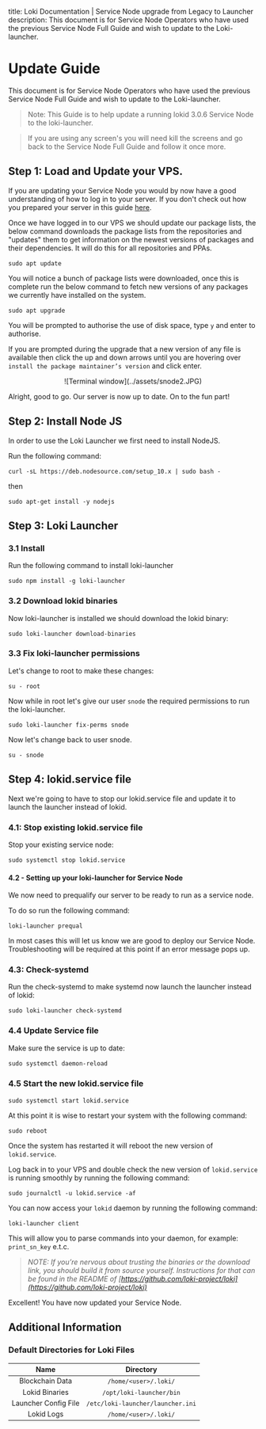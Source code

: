 title: Loki Documentation | Service Node upgrade from Legacy to Launcher
description: This document is for Service Node Operators who have used the previous Service Node Full Guide and wish to update to the Loki-launcher.

# Update Guide
This document is for Service Node Operators who have used the previous Service Node Full Guide and wish to update to the Loki-launcher.

> Note: This Guide is to help update a running lokid 3.0.6 Service Node to the loki-launcher.

> If you are using any screen's you will need kill the screens and go back to the Service Node Full Guide and follow it once more.

## Step 1: Load and Update your VPS.

If you are updating your Service Node you would by now have a good understanding of how to log in to your server. If you don't check out how you prepared your server in this guide [here](../SNFullGuide/#step-2-prepare-your-server).

Once we have logged in to our VPS we should update our package lists, the below command downloads the package lists from the repositories and "updates" them to get information on the newest versions of packages and their dependencies. It will do this for all repositories and PPAs.

```
sudo apt update
```

You will notice a bunch of package lists were downloaded, once this is complete run the below command to fetch new versions of any packages we currently have installed on the system.

```
sudo apt upgrade
```

You will be prompted to authorise the use of disk space, type `y` and enter to authorise.

If you are prompted during the upgrade that a new version of any file is available then click the up and down arrows until you are hovering over `install the package maintainer’s version` and click enter.

<center>![Terminal window](../assets/snode2.JPG)</center>

Alright, good to go. Our server is now up to date. On to the fun part!

## Step 2: Install Node JS

In order to use the Loki Launcher we first need to install NodeJS.

Run the following command:
```
curl -sL https://deb.nodesource.com/setup_10.x | sudo bash -
```
then
```
sudo apt-get install -y nodejs
```
## Step 3: Loki Launcher
### 3.1 Install
Run the following command to install loki-launcher
```
sudo npm install -g loki-launcher
```
### 3.2 Download lokid binaries

Now loki-launcher is installed we should download the lokid binary:
```
sudo loki-launcher download-binaries
```

### 3.3 Fix loki-launcher permissions
Let's change to root to make these changes:
```
su - root
```

Now while in root let's give our user `snode` the required permissions to run the loki-launcher.

```
sudo loki-launcher fix-perms snode
```

Now let's change back to user snode.

```
su - snode
```

## Step 4: lokid.service file
Next we're going to have to stop our lokid.service file and update it to launch the launcher instead of lokid.

### 4.1: Stop existing lokid.service file

Stop your existing service node:
```
sudo systemctl stop lokid.service
```
#### 4.2 - Setting up your loki-launcher for Service Node
We now need to prequalify our server to be ready to run as a service node.

To do so run the following command:
```
loki-launcher prequal
```

In most cases this will let us know we are good to deploy our Service Node. Troubleshooting will be required at this point if an error message pops up.

### 4.3: Check-systemd

Run the check-systemd to make systemd now launch the launcher instead of lokid:
```
sudo loki-launcher check-systemd
```

### 4.4 Update Service file

Make sure the service is up to date:
```
sudo systemctl daemon-reload
```

### 4.5 Start the new lokid.service file

```
sudo systemctl start lokid.service
```

At this point it is wise to restart your system with the following command:

```
sudo reboot
```

Once the system has restarted it will reboot the new version of `lokid.service`.

Log back in to your VPS and double check the new version of `lokid.service` is running smoothly by running the following command:
```
sudo journalctl -u lokid.service -af
```

You can now access your `lokid` daemon by running the following command:
```
loki-launcher client
```
This will allow you to parse commands into your daemon, for example: `print_sn_key` e.t.c.

> *NOTE: If you’re nervous about trusting the binaries or the download link, you should build it from source yourself. Instructions for that can be found in the README of [https://github.com/loki-project/loki](https://github.com/loki-project/loki)*

Excellent! You have now updated your Service Node.

## Additional Information

### Default Directories for Loki Files

|         Name         |            Directory            |
|:--------------------:|:-------------------------------:|
|    Blockchain Data   |       `/home/<user>/.loki/`       |
|    Lokid Binaries    |      `/opt/loki-launcher/bin`     |
| Launcher Config File | `/etc/loki-launcher/launcher.ini` |
| Lokid Logs           | `/home/<user>/.loki/`             |